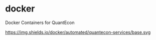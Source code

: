 # docker

Docker Containers for QuantEcon

https://img.shields.io/docker/automated/quantecon-services/base.svg